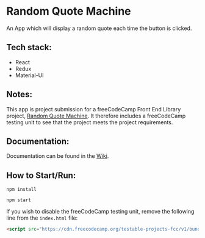# Random Quote Machine

An App which will display a random quote each time the button is clicked.

## Tech stack:

- React
- Redux
- Material-UI

## Notes:

This app is project submission for a freeCodeCamp Front End Library project, [Random Quote Machine](https://www.freecodecamp.org/learn/front-end-libraries/front-end-libraries-projects/build-a-random-quote-machine). It therefore includes a freeCodeCamp testing unit to see that the project meets the project requirements.

## Documentation:

Documentation can be found in the [Wiki](https://github.com/martink-rsa/Random-Quote-Machine/wiki).

## How to Start/Run:

`npm install`

`npm start`

If you wish to disable the freeCodeCamp testing unit, remove the following line from the `index.html` file:

```html
<script src="https://cdn.freecodecamp.org/testable-projects-fcc/v1/bundle.js"></script>
```
